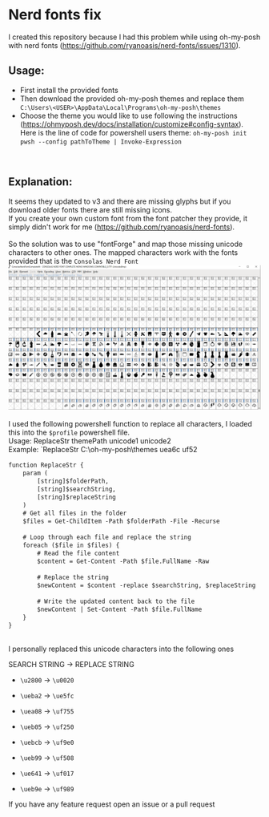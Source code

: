 
# Nerd fonts fix

I created this repository because I had this problem while using oh-my-posh with nerd fonts (https://github.com/ryanoasis/nerd-fonts/issues/1310).

## Usage:
* First install the provided fonts
* Then download the provided oh-my-posh themes and replace them  `C:\Users\<USER>\AppData\Local\Programs\oh-my-posh\themes`
* Choose the theme you would like to use following the instructions (https://ohmyposh.dev/docs/installation/customize#config-syntax). Here is the line of code for powershell users theme: `oh-my-posh init pwsh --config pathToTheme | Invoke-Expression`
<br>

## Explanation:
It seems they updated to v3 and there are missing glyphs but if you download older fonts there are still missing icons.
<br>
If you create your own custom font from the font patcher they provide, it simply didn't work for me (https://github.com/ryanoasis/nerd-fonts).
<br>
<br>
So the solution was to use "fontForge" and map those missing unicode characters to other ones. The mapped characters work with the fonts provided that is the `Consolas Nerd Font`
<br>
![](images/2023-07-04-18-22-24.png)
<br>
<br>
I used the following powershell function to replace all characters, I loaded this into the `$profile` powershell file.
<br>
Usage: ReplaceStr themePath unicode1 unicode2
<br>
Example: `ReplaceStr C:\oh-my-posh\themes uea6c uf52 
```
function ReplaceStr {
    param (
        [string]$folderPath,
        [string]$searchString,
        [string]$replaceString
    )
    # Get all files in the folder
    $files = Get-ChildItem -Path $folderPath -File -Recurse

    # Loop through each file and replace the string
    foreach ($file in $files) {
        # Read the file content
        $content = Get-Content -Path $file.FullName -Raw

        # Replace the string
        $newContent = $content -replace $searchString, $replaceString

        # Write the updated content back to the file
        $newContent | Set-Content -Path $file.FullName
    }
}
```

<br>
I personally replaced this unicode characters into the following ones

SEARCH STRING -> REPLACE STRING
<br>
* `\u2800` -> `\u0020` 
* `\ueba2` -> `\ue5fc`
* `\uea08` -> `\uf755` 
* `\ueb05` -> `\uf250` 
* `\uebcb` -> `\uf9e0`
* `\ueb99` -> `\uf508`
* `\ue641` -> `\uf017`

* `\ueb9e` -> `\uf989` 

If you have any feature request open an issue or a pull request



